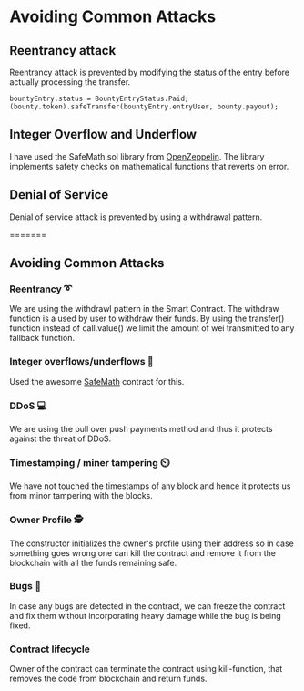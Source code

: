 # Avoiding Common Attacks

## Reentrancy attack
Reentrancy attack is prevented by modifying the status of the entry before actually processing the transfer.

```
bountyEntry.status = BountyEntryStatus.Paid;
(bounty.token).safeTransfer(bountyEntry.entryUser, bounty.payout);
```

## Integer Overflow and Underflow
I have used the SafeMath.sol library from [OpenZeppelin](https://github.com/OpenZeppelin/openzeppelin-solidity/blob/master/contracts/math/SafeMath.sol). The library implements safety checks on mathematical functions that reverts on error.

## Denial of Service
Denial of service attack is prevented by using a withdrawal pattern.







=======


## Avoiding Common Attacks


### Reentrancy ➰
We are using the withdrawl pattern in the Smart Contract. The withdraw function is a used by user to withdraw their funds. By using the transfer() function instead of call.value() we limit the amount of wei transmitted to any fallback function.


### Integer overflows/underflows 🔬
Used the awesome [SafeMath](https://github.com/OpenZeppelin/openzeppelin-solidity/) contract for this. 

### DDoS 💻
We are using the pull over push payments method and thus it protects against the threat of DDoS.


### Timestamping / miner tampering ⏲️
We have not touched the timestamps of any block and hence it protects us from minor tampering with the blocks.


### Owner Profile 🕵️
The constructor initializes the owner's profile using their address so in case something goes wrong one can kill the contract and remove it from the blockchain with all the funds remaining safe.


### Bugs 🐛
In case any bugs are detected in the contract, we can freeze the contract and fix them without incorporating heavy damage while the bug is being fixed.


### Contract lifecycle

Owner of the contract can terminate the contract using kill-function, that removes the code from blockchain and return funds. 
